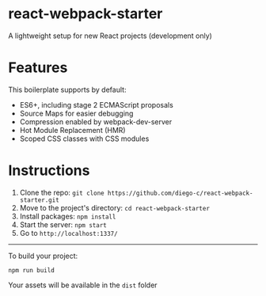 # react-webpack-starter

A lightweight setup for new React projects (development only)

# Features

This boilerplate supports by default:

- ES6+, including stage 2 ECMAScript proposals
- Source Maps for easier debugging
- Compression enabled by webpack-dev-server
- Hot Module Replacement (HMR)
- Scoped CSS classes with CSS modules

# Instructions

1. Clone the repo: `git clone https://github.com/diego-c/react-webpack-starter.git`
2. Move to the project's directory: `cd react-webpack-starter`
3. Install packages: `npm install`
4. Start the server: `npm start`
5. Go to `http://localhost:1337/`

---
To build your project:

`npm run build`

Your assets will be available in the `dist` folder
